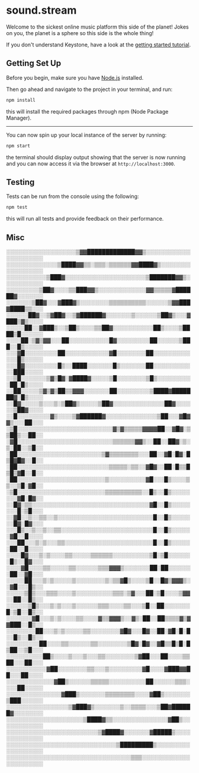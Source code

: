 # sound.stream

Welcome to the sickest online music platform this side of the planet! Jokes on you, the planet is a sphere so this side is the whole thing!

If you don't understand Keystone, have a look at the [getting started tutorial](http://keystonejs.com/docs/getting-started/).

## Getting Set Up

Before you begin, make sure you have [Node.js](https://nodejs.org/en/) installed.


Then go ahead and navigate to the project in your terminal, and run:

```bash
npm install
```

this will install the required packages through npm (Node Package Manager).

---

You can now spin up your local instance of the server by running:

```bash
npm start
```

the terminal should display output showing that the server is now running and you can now access it via the browser at `http://localhost:3000`.

## Testing

Tests can be run from the console using the following:

```bash
npm test
```

this will run all tests and provide feedback on their performance.

## Misc

░░░░░░░░░░░░░░░░░░░▒▓▓█████████████▓▓▒░░░░░░░░░░░░░░░░░░░░░░
░░░░░░░░░░░░░░▒████▓▓▒▒░▒▒▒░▒▒▒▒▒▒▓▓████▓▒░░░░░░░░░░░░░░░░░░
░░░░░░░░░░░▒███▓░░░░░░░░░░░░░░░░░░░░░░▒███████▓▓▒░░░░░░░░░░░
░░░░░░░░░▒██▓░░░░▒▒███▓▓▒░░░░░░░░░░░░░▓▓▒▒▒▒▒▓██████▓░░░░░░░
░░░░░░░▒██▓░░░▓███▓▒░░░░░░░░▒▒▒▒▒▒▒▒▒▒░░░░░░▒▓▓███▓████▒▒░░░
░░░░░░██▓░░▒▓██▓░░▒▓██████▓░░░░░░░▒░░░░░░▒██▓▒░░░▓███▒▓▒░░░░
░░░░░██░░▓███▒░░▒██▒░░░░▒▒██▓░░░░░░░░░░░██▒░░░░▒████▒█░░░░░░
░░░░██░▒▓▒▓▓░░░██░░░░░░░░░░░█▓░░░░░░░░░██░░░░░░▒███░░█▒░░░░░
░░░▓█░░░░░░░░░██░░░░░░░░░░░░▓█░░░░░░░░██░░░░░░░░░░░░░█▒░░░░░
░░░█▓░░░░░░░░░█▒░░████░░░░░░░█▒░░░░░░░██░░░░░░░░░░░░███░░░░░
░░▒█░░░░░░░▒▓▒█▓░▓████▓░░░░░▒█░░░░░░░░▒█▒░░░░░░░░░░██░█▒░░░░
░░██░░░░░▒▓▒▓▒██▒▒▓▓▓░░░░░░░██░░░░░░░░░▒████▓███████▓░█▒░░░░
░░█▓░░░░░▒░░░▒░▒██▓▒░░░░░▒██▓░░░░░░░░░░░░░░██▓░░░░░░▒██▓░░░░
░░█░░░░░░░░░▓▒░░░░▒▓██████▓░░░░░░░░░░░░░░▒██░░░▓█▓▓▒░░░██░░░
░▒█░░░░░░░░░░░░░░░░░░░░░░░░░░▓▒▓▒▒▒▒▒▓▓▓▓██░░▓█▓░▒▒██▒░░██░░
░▓█░░░░░░░░░░░░░░░░░░░░░░░░░░▒▒▒▒▒▒▓▓▒░░██░░██▓░▒░▒░██░░▒█░░
░██░░░░░░░░░░░░░░░░░░░░░░░▒▓▒▒▒▒▒▒▒▒░░░██░░▓█░█▓░█▒█▓█▓░░█░░
░██░░░░░░░░░░░░░░░░░░░░░░░░░▒▒▒▒▒░▒▒░░▓█▓░░██░█▒▒█▒█▒▓█░░█░░
░██░░░░░░░░░░░░░░░░░░░░░░░░▒░░░░░░░░░░▓█░░░█▒░░░░▒▒░░▒█░▓█░░
░▒█░░░░░░░░░░░░░░░░░░░░░░░░▒▒▒▒▒▒▒▒▒▒░░█▒░░█▒░░░░░░░░▓█░█▓░░
░░█▓░▒▒░░░░░░░░░░░░░░░░░░░░░░░░░░░░░░░░▓█░░█▒░░░░░░░░█░▒█░░░
░░▓█░░▒░░▒▒░░▒░░░░░░░░░░░░░░░░░░░░░░░░░░█░░█▒░░░░░░░█▓░█▓░░░
░░░█▒░░▒░░▒░░▒▒░░░░░░░░░░░░░░░░░░░░░░░░░█░░█▒░░░░░░▓█░░█░░░░
░░░██░░░▒░▒░░░▒▒░░░░░░░░░░░░░░░░░░░░░░░░█░░█▒░░░░░░██░░█░░░░
░░░░█▓░░░▒░▒░░░░▒▒░░░░░▒▒▒▒▒▒░░░░░░░░░░▒█░▒█░░░░░░░█▒░░█▓░░░
░░░░▓█░░░░▒▒░░░░░▒▒░░░░░░▒▒▒▓▓▓▒░░░░░░░██░██░░░░░░░██░░▓█░░░
░░░░░██░░░▒░▒░░░░░▒░░░░░░░░▒░▒▒▓█▒░░░░▒█░░█▓▒▓▓▓▒░░▓█░░░█▒░░
░░░░░▒█▒░░░▒▒▒░░░░▒░░░░░░░░░░▒▒▒░▒▓░░░██░▒█░░░░▒▓▓░░██░░█▒░░
░░░░░░▒█▒░░░▒░▒░░░▒░░░░░░▒▒▒░░░░▒▒░░░▒█░░██░░░░░░░█░▒█░░█▒░░
░░░░░░░▓█░░░▒░▒░░░░▒▒░░░░▓▒▒▓▓▓▒░░▓▒░██░░██▒▒▒▒▓▒▓▓███░░█▒░░
░░░░░░░░██░░░▒░▒░░░░░▒▒░░░░░░░░▓█▓░░░█▓░░██░▓█░█░█░░█▒░░█▒░░
░░░░░░░░░██░░░░▒▒░░░░░░▒▒░░░░░░░░▒█▓░█▓░░▓█▒▒█▒█░█▒██░░▒█░░░
░░░░░░░░░░██▒░░░░▒░░░▒░░░▒▒░░░░░░░░▒▓██░░░██░░░░▒▒██░░░██░░░
░░░░░░░░░░░▓██░░░░░░░░▒▒░░░▒░░░░░░░░░▓█░░░░▓███▓▓██░░░██░░░░
░░░░░░░░░░░░░▓██▒░░░░░░▒▒▒▒▒░░░░░░░░░░██░░░░░░▒▒▒░░░░██░░░░░
░░░░░░░░░░░░░░░▓███▒░░░░░░░▒▒▒▒▒▒▒▒░░░░▓██▒░░░░░░░▒███░░░░░░
░░░░░░░░░░░░░░░░░▒▓███▓▒░░░░░░░▒░░▒▒▒▒░░░▒██▓██████▓░░░░░░░░
░░░░░░░░░░░░░░░░░░░░░▒████▓▒▒░░░░░░░░░░░░░░░▓██▒░░░░░░░░░░░░
░░░░░░░░░░░░░░░░░░░░░░░░░▒▓████▓░░░░░░░▓█████▒░░░░░░░░░░░░░░
░░░░░░░░░░░░░░░░░░░░░░░░░░░░░░▒█████████▒░░░░░░░░░░░░░░░░░░░
░░░░░░░░░░░░░░░░░░░░░░░░░░░░░░░░░░▒▒▒░░░░░░░░░░░░░░░░░░░░░░░

